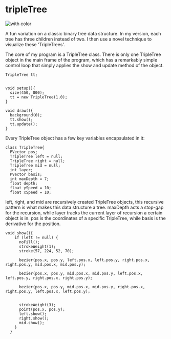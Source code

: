 # tripleTree
![with color](tripleTree.gif)


A fun variation on a classic binary tree data structure. In my version, each tree has three children instead of two. I then use a novel technique to visualize these 'TripleTrees'.

The core of my program is a TripleTree class. There is only one TripleTree object in the main frame of the program, which has a remarkably simple control loop that simply applies the show and update method of the object. 

```processing
TripleTree tt;


void setup(){
  size(450, 800);
  tt = new TripleTree(1.0);
}

void draw(){
  background(0);
  tt.show();
  tt.update();
}
```
Every TripleTree object has a few key variables encapsulated in it:
```processing
class TripleTree{
  PVector pos;
  TripleTree left = null;
  TripleTree right = null;
  TripleTree mid = null;
  int layer;
  PVector basis;
  int maxDepth = 7;
  float depth;
  float ySpeed = 10;
  float xSpeed = 10;
```
left, right, and mid are recursively created TripleTree objects, this recursive pattern is what makes this data structure a tree. maxDepth acts a stop-gap for the recursion, while layer tracks the current layer of recursion a certain object is in. pos is the coordinates of a specific TripleTree, while basis is the derivative for the position.

```processing
void show(){
    if (left != null) {
      noFill();
      strokeWeight(1);
      stroke(57, 224, 52, 70);

      bezier(pos.x, pos.y, left.pos.x, left.pos.y, right.pos.x, right.pos.y, mid.pos.x, mid.pos.y);
     
      bezier(pos.x, pos.y, mid.pos.x, mid.pos.y, left.pos.x, left.pos.y, right.pos.x, right.pos.y);
    
      bezier(pos.x, pos.y, mid.pos.x, mid.pos.y, right.pos.x, right.pos.y, left.pos.x, left.pos.y);
      
      
      strokeWeight(3);
      point(pos.x, pos.y);
      left.show();
      right.show();
      mid.show();
    } 
  }
```


